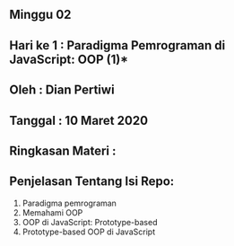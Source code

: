 ## Minggu 02

## Hari ke 1 : Paradigma Pemrograman di JavaScript: OOP (1)*

## Oleh : Dian Pertiwi

## Tanggal : 10 Maret 2020

## Ringkasan Materi :

## Penjelasan Tentang Isi Repo:
 1. Paradigma pemrograman
 2. Memahami OOP
 3. OOP di JavaScript: Prototype-based
 4. Prototype-based OOP di JavaScript

